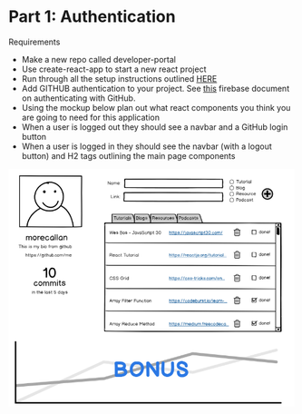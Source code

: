 # Part 1: Authentication

Requirements
* Make a new repo called developer-portal
* Use create-react-app to start a new react project
* Run through all the setup instructions outlined [HERE](https://github.com/nss-nightclass-projects/Night-Class-Resources/blob/master/book-3-data-driven-applications/chapters/react-setup.md)
* Add GITHUB authentication to your project.  See [this](https://firebase.google.com/docs/auth/web/github-auth) firebase document on authenticating with GitHub.
* Using the mockup below plan out what react components you think you are going to need for this application
* When a user is logged out they should see a navbar and a GitHub login button
* When a user is logged in they should see the navbar (with a logout button) and H2 tags outlining the main page components


![Mock Up](./NSS_DeveloperPortal.png)

